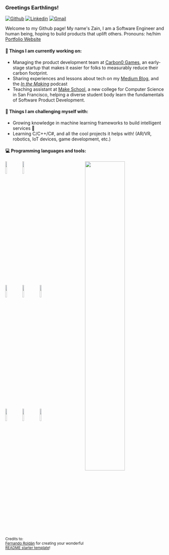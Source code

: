 ### Greetings Earthlings!


[![Github](https://img.shields.io/badge/-Github-000?style=flat&logo=Github&logoColor=white)](https://github.com/UpstartDeveloper)
[![Linkedin](https://img.shields.io/badge/-LinkedIn-blue?style=flat&logo=Linkedin&logoColor=white)](https://www.linkedin.com/in/zain-train/)
[![Gmail](https://img.shields.io/badge/-Gmail-c14438?style=flat&logo=Gmail&logoColor=white)](mailto:zainr7989@gmail.com)

Welcome to my Github page! My name's Zain, I am a Software Engineer and human being, hoping to build products that uplift others.
Pronouns: he/him
[Portfolio Website](https://www.makeschool.com/portfolio/zain-raza)


#### 🌱 Things I am currently working on: 
- Managing the product development team at [Carbon0 Games](https://playcarbon0.com/), an early-stage startup that makes it easier for folks to measurably reduce their carbon footprint.
- Sharing experiences and lessons about tech on my [Medium Blog](https://zain-raza.medium.com), and the *[In the Making](https://anchor.fm/maker-nation)* podcast
- Teaching assistant at [Make School](https://makeschool.com), a new college for Computer Science in San Francisco, helping a diverse student body learn the fundamentals of Software Product Development.

#### 💪 Things I am challenging myself with:
- Growing knowledge in machine learning frameworks to build intelligent services 🤖
- Learning C/C++/C#, and all the cool projects it helps with! (AR/VR, robotics, IoT devices, game development, etc.)

#### :computer: Programming languages and tools: 
<p>
	<img width="50%" align="right" src="https://github-readme-stats.vercel.app/api?username=UpstartDeveloper&show_icons=true&hide_border=true" />

<code><img width="10%" src="https://www.vectorlogo.zone/logos/java/java-ar21.svg"></code>
<code><img width="10%" src="https://www.vectorlogo.zone/logos/python/python-ar21.svg"></code>
<br />
<code><img width="10%" src="https://www.vectorlogo.zone/logos/pocoo_flask/pocoo_flask-ar21.svg"></code>
<code><img width="10%" src="https://www.vectorlogo.zone/logos/djangoproject/djangoproject-ar21.svg"></code>
<code><img width="10%" src="https://www.vectorlogo.zone/logos/javascript/javascript-ar21.svg"></code>
<br />
<code><img width="10%" src="https://www.vectorlogo.zone/logos/getbootstrap/getbootstrap-ar21.svg"></code>
<code><img width="10%" src="https://www.vectorlogo.zone/logos/w3_html5/w3_html5-ar21.svg"></code>
<code><img width="10%" src="https://www.vectorlogo.zone/logos/git-scm/git-scm-ar21.svg"></code>
</p>

<sub>Credits to: <br/>[Fernando Roldán](https://github.com/FernandoRoldan93) for creating your wonderful [README starter template](https://github.com/kautukkundan/Awesome-Profile-README-templates/blob/master/elaborate/FernandoRoldan93.md)!</sub>
